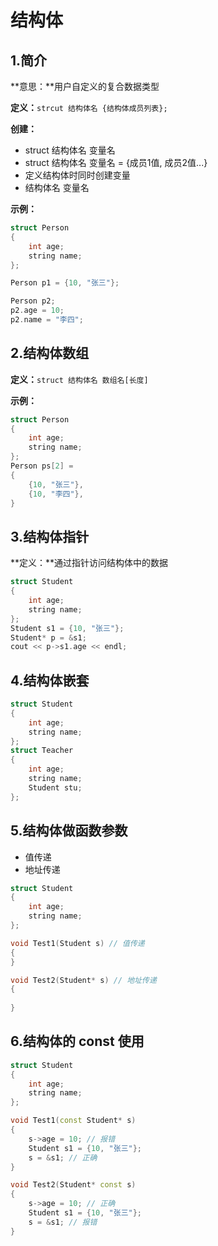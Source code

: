 # 结构体

## 1.简介

**意思：**用户自定义的复合数据类型

**定义：**`strcut 结构体名 {结构体成员列表};`

**创建：**

- struct  结构体名 变量名
- struct  结构体名 变量名 = {成员1值, 成员2值...}
- 定义结构体时同时创建变量
- 结构体名 变量名

**示例：**

```C++
struct Person
{
	int age;
	string name;
};

Person p1 = {10, "张三"};

Person p2;
p2.age = 10;
p2.name = "李四";
```



## 2.结构体数组

**定义：**`struct 结构体名 数组名[长度]`

**示例：**

```C++
struct Person
{
	int age;
	string name;
};
Person ps[2] = 
{
    {10, "张三"},    
    {10, "李四"},    
}
```



## 3.结构体指针

**定义：**通过指针访问结构体中的数据

```c++
struct Student
{
	int age;
    string name;
};
Student s1 = {10, "张三"};
Student* p = &s1;
cout << p->s1.age << endl;
```



## 4.结构体嵌套

```c++
struct Student
{
	int age;
    string name;
};
struct Teacher
{
	int age;
    string name;
    Student stu;
};
```



## 5.结构体做函数参数

- 值传递
- 地址传递

```c++
struct Student
{
	int age;
    string name;
};

void Test1(Student s) // 值传递
{
}

void Test2(Student* s) // 地址传递
{
    
}
```



## 6.结构体的 const 使用

```C++
struct Student
{
	int age;
    string name;
};

void Test1(const Student* s)
{
    s->age = 10; // 报错
    Student s1 = {10, "张三"};
    s = &s1; // 正确
}

void Test2(Student* const s)
{
    s->age = 10; // 正确
    Student s1 = {10, "张三"};
    s = &s1; // 报错
}
```

